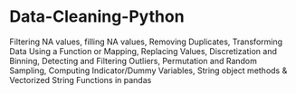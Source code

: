 # Data-Cleaning-Python
Filtering NA values, filling NA values, Removing Duplicates, Transforming Data Using a Function or Mapping, Replacing Values, Discretization and Binning, Detecting and Filtering Outliers, Permutation and Random Sampling, Computing Indicator/Dummy Variables, String object methods &amp; Vectorized String Functions in pandas
